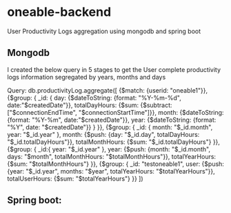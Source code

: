 # oneable-backend

User Productivity Logs aggregation using mongodb and spring boot

## Mongodb
I created the below query in 5 stages to get the User complete productivity logs information segregated by years, months and days

Query:
db.productivityLog.aggregate([
  {$match: {userid: "oneable1"}},
  {$group: {
    _id: {
      day: {$dateToString: {format: "%Y-%m-%d", date:"$createdDate"}},
      totalDayHours: {$sum: {$subtract: ["$connectionEndTime", "$connectionStartTime"]}},
      month: {$dateToString: {format: "%Y-%m", date:"$createdDate"}},
      year: {$dateToString: {format: "%Y", date: "$createdDate"}}
    }
  }},
  {$group: {
    _id: {
      month: "$_id.month",
      year: "$_id.year"
    },
    month: {$push: {day: "$_id.day", totalDayHours: "$_id.totalDayHours"}},
    totalMonthHours: {$sum: "$_id.totalDayHours"}
  }},
  {$group: {
    _id:{
      year: "$_id.year"
    },
    year: {$push: {month: "$_id.month", days: "$month", totalMonthHours: "$totalMonthHours"}},
    totalYearHours: {$sum: "$totalMonthHours"}
  }},
  {$group: {
    _id: "testoneable1",
    user: {$push: {year: "$_id.year", months: "$year", totalYearHours: "$totalYearHours"}},
    totalUserHours: {$sum: "$totalYearHours"}
  }}
])

## Spring boot:
